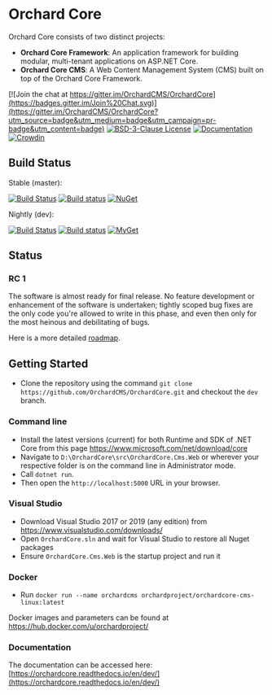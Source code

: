# Orchard Core 

Orchard Core consists of two distinct projects:

- __Orchard Core Framework__: An application framework for building modular, multi-tenant applications on ASP.NET Core.
- __Orchard Core CMS__: A Web Content Management System (CMS) built on top of the Orchard Core Framework.

[![Join the chat at https://gitter.im/OrchardCMS/OrchardCore](https://badges.gitter.im/Join%20Chat.svg)](https://gitter.im/OrchardCMS/OrchardCore?utm_source=badge&utm_medium=badge&utm_campaign=pr-badge&utm_content=badge)
[![BSD-3-Clause License](https://img.shields.io/badge/license-BSD--3--Clause-blue.svg)](LICENSE.txt)
[![Documentation](https://readthedocs.org/projects/orchardcore/badge/)](https://orchardcore.readthedocs.io/en/dev/)
[![Crowdin](https://d322cqt584bo4o.cloudfront.net/orchard-core/localized.svg)](https://crowdin.com/project/orchard-core)


## Build Status

Stable (master): 

[![Build Status](https://api.travis-ci.org/OrchardCMS/OrchardCore.svg?branch=master)](https://travis-ci.org/OrchardCMS/OrchardCore/branches)
[![Build status](https://img.shields.io/appveyor/ci/alexbocharov/orchardcore/master.svg?label=appveyor&style=flat-square)](https://ci.appveyor.com/project/alexbocharov/orchardcore/branch/master)
[![NuGet](https://img.shields.io/nuget/v/OrchardCore.Application.Cms.Targets.svg)](https://www.nuget.org/packages/OrchardCore.Application.Cms.Targets)

Nightly (dev): 

[![Build Status](https://api.travis-ci.org/OrchardCMS/OrchardCore.svg?branch=dev)](https://travis-ci.org/OrchardCMS/OrchardCore/branches)
[![Build status](https://img.shields.io/appveyor/ci/alexbocharov/orchardcore/dev.svg?label=appveyor&style=flat-square)](https://ci.appveyor.com/project/alexbocharov/orchardcore/branch/dev)
[![MyGet](https://img.shields.io/myget/orchardcore-preview/vpre/OrchardCore.Application.Cms.Targets.svg)](https://myget.org/feed/orchardcore-preview/package/nuget/OrchardCore.Application.Cms.Targets)

## Status

### RC 1

The software is almost ready for final release. No feature development or enhancement of the software is undertaken; tightly scoped bug fixes are the only code you're allowed to write in this phase, and even then only for the most heinous and debilitating of bugs.

Here is a more detailed [roadmap](https://github.com/OrchardCMS/OrchardCore/wiki/Roadmap).

## Getting Started

- Clone the repository using the command `git clone https://github.com/OrchardCMS/OrchardCore.git` and checkout the `dev` branch. 

### Command line

- Install the latest versions (current) for both Runtime and SDK of .NET Core from this page https://www.microsoft.com/net/download/core
- Navigate to `D:\OrchardCore\src\OrchardCore.Cms.Web` or wherever your respective folder is on the command line in Administrator mode.
- Call `dotnet run`.
- Then open the `http://localhost:5000` URL in your browser.

### Visual Studio

- Download Visual Studio 2017 or 2019 (any edition) from https://www.visualstudio.com/downloads/
- Open `OrchardCore.sln` and wait for Visual Studio to restore all Nuget packages
- Ensure `OrchardCore.Cms.Web` is the startup project and run it

### Docker

- Run `docker run --name orchardcms orchardproject/orchardcore-cms-linux:latest`

Docker images and parameters can be found at https://hub.docker.com/u/orchardproject/

### Documentation

The documentation can be accessed here: [https://orchardcore.readthedocs.io/en/dev/](https://orchardcore.readthedocs.io/en/dev/)
